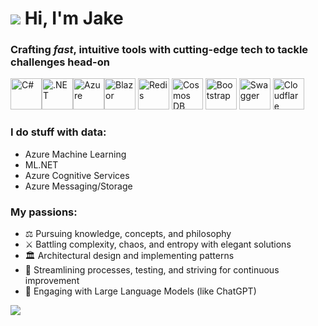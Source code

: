 # ![](https://user-images.githubusercontent.com/4441470/224455560-91ed3ee7-f510-4041-a8d2-3fc093025112.png) Hi, I'm Jake 
### Crafting *fast*, intuitive tools with cutting-edge tech to tackle challenges head-on

<img src="https://cdn.jsdelivr.net/gh/devicons/devicon@latest/icons/csharp/csharp-original.svg" style="width:50px;" alt="C#" /><img src="https://cdn.jsdelivr.net/gh/devicons/devicon@latest/icons/dotnetcore/dotnetcore-original.svg" style="width:50px" alt=".NET"/><img src="https://cdn.jsdelivr.net/gh/devicons/devicon@latest/icons/azure/azure-original.svg" style="width:50px" alt="Azure" /><img src="https://cdn.jsdelivr.net/gh/devicons/devicon@latest/icons/blazor/blazor-original.svg" style="width:50px" alt="Blazor"/>
<img src="https://cdn.jsdelivr.net/gh/devicons/devicon@latest/icons/redis/redis-original-wordmark.svg" style="width:50px" alt="Redis" />
<img src="https://cdn.jsdelivr.net/gh/devicons/devicon@latest/icons/cosmosdb/cosmosdb-original.svg" style="width:50px" alt="Cosmos DB" />
<img src="https://cdn.jsdelivr.net/gh/devicons/devicon@latest/icons/bootstrap/bootstrap-original-wordmark.svg" style="width:50px" alt="Bootstrap"/>
<img src="https://cdn.jsdelivr.net/gh/devicons/devicon@latest/icons/swagger/swagger-original.svg" style="width:50px" alt="Swagger"/>
<img src="https://cdn.jsdelivr.net/gh/devicons/devicon@latest/icons/cloudflare/cloudflare-original.svg" style="width:50px" alt="Cloudflare"/>
### I do stuff with data:
- Azure Machine Learning
- ML.NET
- Azure Cognitive Services
- Azure Messaging/Storage

### My passions:
- ⚖️ Pursuing knowledge, concepts, and philosophy
- ⚔️ Battling complexity, chaos, and entropy with elegant solutions
- 🏛️ Architectural design and implementing patterns
- 🔄 Streamlining processes, testing, and striving for continuous improvement
- 💬 Engaging with Large Language Models (like ChatGPT)

![](https://hit.yhype.me/github/profile?user_id=4441470)
